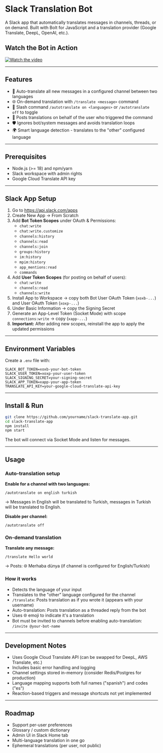 # Slack Translation Bot

A Slack app that automatically translates messages in channels, threads, or on demand. Built with Bolt for JavaScript and a translation provider (Google Translate, DeepL, OpenAI, etc.).

## Watch the Bot in Action

[![Watch the video](https://img.youtube.com/vi/Znr7fZwMMZk/maxresdefault.jpg)](https://youtu.be/Znr7fZwMMZk)

---

## Features

- 🔄 Auto-translate all new messages in a configured channel between two languages
- 🌐 On-demand translation with `/translate <message>` command
- 🔀 Slash command `/autotranslate on <languages>` or `/autotranslate off` to toggle
- 🤖 Posts translations on behalf of the user who triggered the command
- 🛡️ Ignores bot/system messages and avoids translation loops
- 🌍 Smart language detection - translates to the "other" configured language

---

## Prerequisites

- Node.js (>= 18) and npm/yarn
- Slack workspace with admin rights
- Google Cloud Translate API key

---

## Slack App Setup

1. Go to https://api.slack.com/apps
2. Create New App → From Scratch
3. Add **Bot Token Scopes** under OAuth & Permissions:
   - `chat:write`
   - `chat:write.customize`
   - `channels:history`
   - `channels:read`
   - `channels:join`
   - `groups:history`
   - `im:history`
   - `mpim:history`
   - `app_mentions:read`
   - `commands`
4. Add **User Token Scopes** (for posting on behalf of users):
   - `chat:write`
   - `channels:read`
   - `channels:write`
5. Install App to Workspace → copy both Bot User OAuth Token (`xoxb-...`) and User OAuth Token (`xoxp-...`)
6. Under Basic Information → copy the Signing Secret
7. Generate an App-Level Token (Socket Mode) with scope `connections:write` → copy (`xapp-...`)
8. **Important:** After adding new scopes, reinstall the app to apply the updated permissions

---

## Environment Variables

Create a `.env` file with:

```env
SLACK_BOT_TOKEN=xoxb-your-bot-token
SLACK_USER_TOKEN=xoxp-your-user-token
SLACK_SIGNING_SECRET=your-signing-secret
SLACK_APP_TOKEN=xapp-your-app-token
TRANSLATE_API_KEY=your-google-cloud-translate-api-key
```

---

## Install & Run

```bash
git clone https://github.com/yourname/slack-translate-app.git
cd slack-translate-app
npm install
npm start
```

The bot will connect via Socket Mode and listen for messages.

---

## Usage

### Auto-translation setup

**Enable for a channel with two languages:**
```
/autotranslate on english turkish
```
→ Messages in English will be translated to Turkish, messages in Turkish will be translated to English.

**Disable per channel:**
```
/autotranslate off
```

### On-demand translation

**Translate any message:**
```
/translate Hello world
```
→ Posts: 🌐 Merhaba dünya (if channel is configured for English/Turkish)

### How it works

- Detects the language of your input
- Translates to the "other" language configured for the channel
- `/translate`: Posts translation as if you wrote it (appears with your username)
- Auto-translation: Posts translation as a threaded reply from the bot
- Uses 🌐 emoji to indicate it's a translation
- Bot must be invited to channels before enabling auto-translation: `/invite @your-bot-name`

---

## Development Notes

- Uses Google Cloud Translate API (can be swapped for DeepL, AWS Translate, etc.)
- Includes basic error handling and logging
- Channel settings stored in-memory (consider Redis/Postgres for production)
- Language mapping supports both full names ("spanish") and codes ("es")
- Reaction-based triggers and message shortcuts not yet implemented

---

## Roadmap

- Support per-user preferences
- Glossary / custom dictionary
- Admin UI in Slack Home tab
- Multi-language translation in one go
- Ephemeral translations (per user, not public)
